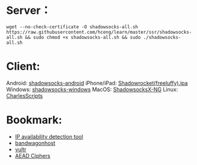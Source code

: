 # Server：
```
wget --no-check-certificate -O shadowsocks-all.sh https://raw.githubusercontent.com/hceng/learn/master/ssr/shadowsocks-all.sh && sudo chmod +x shadowsocks-all.sh && sudo ./shadowsocks-all.sh
```

# Client:
Android: [shadowsocks-android](https://github.com/shadowsocks/shadowsocks-android/releases)
iPhone/iPad: [Shadowrocket(freeluffy).ipa](https://github.com/hceng/learn/blob/master/ssr/Shadowrocket(freeluffy).ipa)
Windows: [shadowsocks-windows](https://github.com/shadowsocks/shadowsocks-windows/releases)
MacOS: [ShadowsocksX-NG](https://github.com/shadowsocks/ShadowsocksX-NG/releases)
Linux: [CharlesScripts](https://github.com/the0demiurge/CharlesScripts/blob/master/charles/bin/ssr)

# Bookmark:
- [IP availability detection tool](https://www.toolsdaquan.com/ipcheck/)
- [bandwagonhost](https://bandwagonhost.com/index.php)
- [vultr](https://vultr.com/)
- [AEAD Ciphers](https://shadowsocks.org/en/spec/AEAD-Ciphers.html)